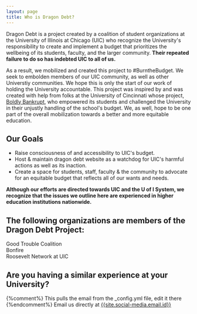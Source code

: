 ```yaml
---
layout: page
title: Who is Dragon Debt?
---
```

  

Dragon Debt is a project created by a coalition of student organizations at the University of Illinois at Chicago (UIC) who recognize the University's responsibility to create and implement a budget that prioritizes the wellbeing of its students, faculty, and the larger community. **Their repeated failure to do so has indebted UIC to all of us.**

As a result, we mobilized and created this project to #BurntheBudget. We seek to embolden members of our UIC community, as well as other Universtiy communities. We hope this is only the start of our work of holding the University accountable. This project was inspired by and was created with help from folks at the University of Cincinnati whose project, [Boldly Bankrupt](https://boldlybankrupt.cargo.site), who empowered its students and challenged the University in their unjustly handling of the school's budget. We, as well, hope to be one part of the overall mobilization towards a better and more equitable education.  


## Our Goals  
* Raise consciousness of and accessibility to UIC's budget.   
* Host & maintain dragon debt website as a watchdog for UIC's harmful actions as well as its inaction.  
* Create a space for students, staff, faculty & the community to advocate for an equitable budget that reflects all of our wants and needs.

**Although our efforts are directed towards UIC and the U of I System, we recognize that the issues we outline here are experienced in higher education institutions nationwide.**


## The following organizations are members of the Dragon Debt Project:     


Good Trouble Coalition  
Bonfire  
Roosevelt Network at UIC

## Are you having a similar experience at your University?     

{%comment%} This pulls the email from the _config.yml file, edit it there {%endcomment%}
Email us directly at [{{site.social-media.email.id}}]({{site.social-media.email.href}}{{site.social-media.email.id}})
